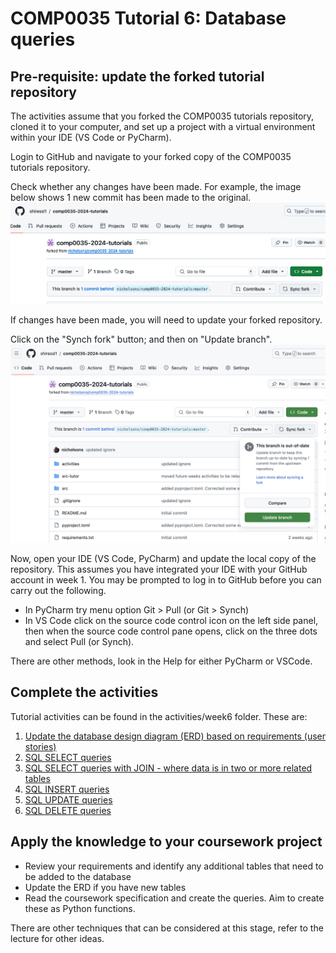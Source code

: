 # COMP0035 Tutorial 6: Database queries

## Pre-requisite: update the forked tutorial repository

The activities assume that you forked the COMP0035 tutorials repository, cloned it to your computer, and set up a
project with a virtual environment within your IDE (VS Code or PyCharm).

Login to GitHub and navigate to your forked copy of the COMP0035 tutorials repository.

Check whether any changes have been made. For example, the image below shows 1 new commit has been made to the original.
![Sync the forked repository](../img/gh-synch-fork.png)

If changes have been made, you will need to update your forked repository.

Click on the "Synch fork" button; and then on "Update branch".
![Update branch](../img/gh-update-branch.png)

Now, open your IDE (VS Code, PyCharm) and update the local copy of the repository. This assumes you have integrated your
IDE with your GitHub account in week 1. You may be prompted to log in to GitHub before you can carry out the
following.

- In PyCharm try menu option Git > Pull  (or Git > Synch)
- In VS Code click on the source code control icon on the left side panel, then when the source code control pane opens,
  click on the three dots and select Pull (or Synch).

There are other methods, look in the Help for either PyCharm or VSCode.

## Complete the activities

Tutorial activities can be found in the activities/week6 folder. These are:

1. [Update the database design diagram (ERD) based on requirements (user stories)](8-1-update-erd.md)
2. [SQL SELECT queries](8-2-select.md)
3. [SQL SELECT queries with JOIN - where data is in two or more related tables](8-3-join.md)
4. [SQL INSERT queries](8-4-insert.md)
5. [SQL UPDATE queries](8-5-update.md)
6. [SQL DELETE queries](8-6-delete.md)

## Apply the knowledge to your coursework project

- Review your requirements and identify any additional tables that need to be added to the database
- Update the ERD if you have new tables
- Read the coursework specification and create the queries. Aim to create these as Python functions.

There are other techniques that can be considered at this stage, refer to the lecture for other ideas.
